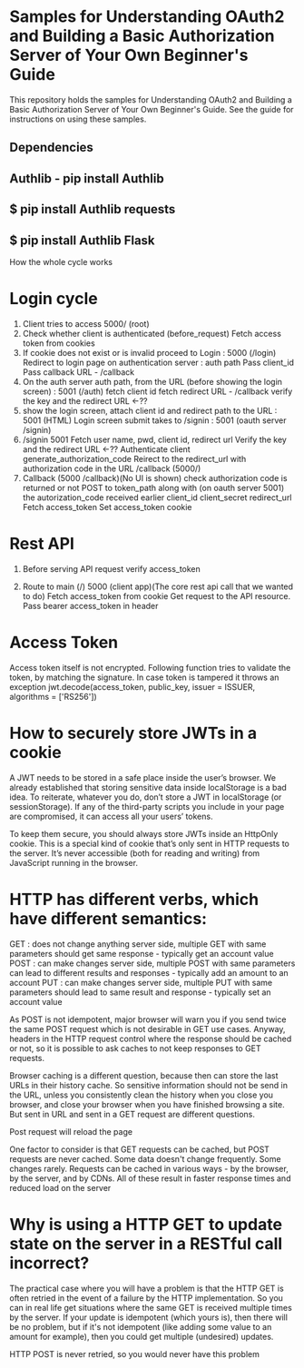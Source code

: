 # Samples for Understanding OAuth2 and Building a Basic Authorization Server of Your Own Beginner's Guide

This repository holds the samples for Understanding OAuth2 and Building a Basic Authorization Server of Your Own Beginner's Guide. See the guide for instructions on using these samples.


## Dependencies
## Authlib - pip install Authlib
## $ pip install Authlib requests
## $ pip install Authlib Flask


How the whole cycle works

Login cycle
=====================================

1. Client tries to access 5000/ (root)
2. Check whether client is authenticated (before_request)
    Fetch access token from cookies
3. If cookie does not exist or is invalid proceed to Login : 5000 (/login)
        Redirect to login page on authentication server : auth path
        Pass client_id
        Pass callback URL - /callback
4.  On the auth server auth path, from the URL (before showing the login screen) : 5001 (/auth)
        fetch client id
        fetch redirect URL - /callback
        verify the key and the redirect URL <-??
5. show the login screen, attach client id and redirect path to the URL : 5001 (HTML)
        Login screen submit takes to /signin : 5001 (oauth server /signin)
6. /signin 5001
        Fetch user name, pwd, client id, redirect url
        Verify the key and the redirect URL <-??
        Authenticate client
        generate_authorization_code
        Reirect to the redirect_url with authorization code in the URL /callback (5000/)
7. Callback (5000 /callback)(No UI is shown)
        check authorization code is returned or not
        POST to token_path along with (on oauth server 5001)
            the autorization_code received earlier
            client_id
            client_secret
            redirect_url
        Fetch access_token
        Set access_token cookie

Rest API
======================================

1. Before serving API request
    verify access_token

2. Route to main (/) 5000 (client app)(The core rest api call that we wanted to do)
        Fetch access_token from cookie
        Get request to the API resource. Pass bearer access_token in header

Access Token
======================================
Access token itself is not encrypted. Following function tries to validate the token, by matching the signature. In case token is tampered it throws an exception
jwt.decode(access_token, public_key,
                               issuer = ISSUER,
                               algorithms = ['RS256'])

How to securely store JWTs in a cookie
======================================
A JWT needs to be stored in a safe place inside the user’s browser. We already established that storing sensitive data inside localStorage is a bad idea. To reiterate, whatever you do, don’t store a JWT in localStorage (or sessionStorage). If any of the third-party scripts you include in your page are compromised, it can access all your users’ tokens.

To keep them secure, you should always store JWTs inside an HttpOnly cookie. This is a special kind of cookie that’s only sent in HTTP requests to the server. It’s never accessible (both for reading and writing) from JavaScript running in the browser.


HTTP has different verbs, which have different semantics:
======================================

GET : does not change anything server side, multiple GET with same parameters should get same response - typically get an account value
POST : can make changes server side, multiple POST with same parameters can lead to different results and responses - typically add an amount to an account
PUT : can make changes server side, multiple PUT with same parameters should lead to same result and response - typically set an account value

As POST is not idempotent, major browser will warn you if you send twice the same POST request which is not desirable in GET use cases.
Anyway, headers in the HTTP request control where the response should be cached or not, so it is possible to ask caches to not keep responses to GET requests.

Browser caching is a different question, because then can store the last URLs in their history cache. So sensitive information should not be send in the URL, unless you consistently clean the history when you close you browser, and close your browser when you have finished browsing a site. But sent in URL and sent in a GET request are different questions.

Post request will reload the page

One factor to consider is that GET requests can be cached, but POST requests are never cached. Some data doesn't change frequently. Some changes rarely.
Requests can be cached in various ways - by the browser, by the server, and by CDNs. All of these result in faster response times and reduced load on the server

Why is using a HTTP GET to update state on the server in a RESTful call incorrect?
======================================
The practical case where you will have a problem is that the HTTP GET is often retried in the event of a failure by the HTTP implementation. So you can in real life get situations where the same GET is received multiple times by the server. If your update is idempotent (which yours is), then there will be no problem, but if it's not idempotent (like adding some value to an amount for example), then you could get multiple (undesired) updates.

HTTP POST is never retried, so you would never have this problem
